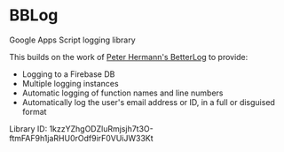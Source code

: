 # BBLog

Google Apps Script logging library

This builds on the work of [Peter Hermann's BetterLog](https://github.com/peterherrmann/BetterLog) to provide:

- Logging to a Firebase DB
- Multiple logging instances
- Automatic logging of function names and line numbers
- Automatically log the user's email address or ID, in a full or disguised format

Library ID: 1kzzYZhgODZluRmjsjh7t3O-ftmFAF9h1jaRHU0rOdf9irF0VUiJW33Kt
